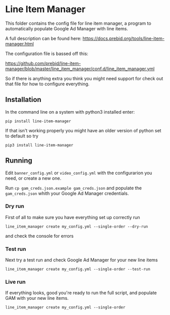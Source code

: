 # Line Item Manager

This folder contains the config file for line item manager, a program to automatically populate Google Ad Manager with line items.

A full description can be found here:
https://docs.prebid.org/tools/line-item-manager.html

The configuration file is bassed off this:

https://github.com/prebid/line-item-manager/blob/master/line_item_manager/conf.d/line_item_manager.yml

So if there is anything extra you think you might need support for check out that file for how to configure everything.

## Installation
In the command line on a system with python3 installed enter:

`pip install line-item-manager`

If that isn't working properly you might have an older version of python set to default so try

`pip3 install line-item-manager`

## Running

Edit `banner_config.yml` or `video_config.yml` with the configurarion you need, or create a new one.

Run `cp gam_creds.json.example gam_creds.json` and populate the `gam_creds.json` whith your Google Ad Manager credentials.

### Dry run
First of all to make sure you have everything set up correctly run

`line_item_manager create my_config.yml --single-order --dry-run`

and check the console for errors

### Test run

Next try a test run and check Google Ad Manager for your new line items

`line_item_manager create my_config.yml --single-order --test-run`

### Live run

If everything looks, good you're ready to run the full script, and populate GAM with your new line items.

`line_item_manager create my_config.yml --single-order`